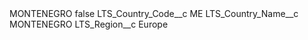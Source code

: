 <?xml version="1.0" encoding="UTF-8"?>
<CustomMetadata xmlns="http://soap.sforce.com/2006/04/metadata" xmlns:xsi="http://www.w3.org/2001/XMLSchema-instance" xmlns:xsd="http://www.w3.org/2001/XMLSchema">
    <label>MONTENEGRO</label>
    <protected>false</protected>
    <values>
        <field>LTS_Country_Code__c</field>
        <value xsi:type="xsd:string">ME</value>
    </values>
    <values>
        <field>LTS_Country_Name__c</field>
        <value xsi:type="xsd:string">MONTENEGRO</value>
    </values>
    <values>
        <field>LTS_Region__c</field>
        <value xsi:type="xsd:string">Europe</value>
    </values>
</CustomMetadata>
